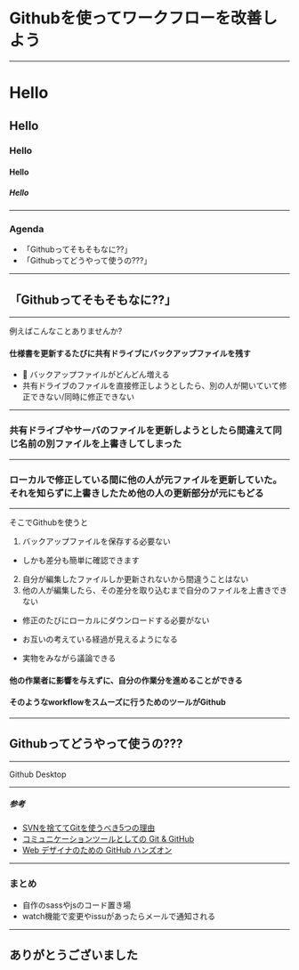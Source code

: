 Githubを使ってワークフローを改善しよう
===

---

# Hello
## Hello
### Hello
#### Hello
##### Hello

---

### Agenda

- 「Githubってそもそもなに??」
- 「Githubってどうやって使うの???」

---

## 「Githubってそもそもなに??」

---

例えばこんなことありませんか?

#### 仕様書を更新するたびに共有ドライブにバックアップファイルを残す

- :cop: バックアップファイルがどんどん増える
- 共有ドライブのファイルを直接修正しようとしたら、別の人が開いていて修正できない/同時に修正できない

---

### 共有ドライブやサーバのファイルを更新しようとしたら間違えて同じ名前の別ファイルを上書きしてしまった

---

### ローカルで修正している間に他の人が元ファイルを更新していた。それを知らずに上書きしたため他の人の更新部分が元にもどる

---

そこでGithubを使うと

1. バックアップファイルを保存する必要ない
  - しかも差分も簡単に確認できます
2. 自分が編集したファイルしか更新されないから間違うことはない
3. 他の人が編集したら、その差分を取り込むまで自分のファイルを上書きできない
  - 修正のたびにローカルにダウンロードする必要がない

- お互いの考えている経過が見えるようになる
- 実物をみながら議論できる

#### 他の作業者に影響を与えずに、自分の作業分を進めることができる

#### そのようなworkflowをスムーズに行うためのツールがGithub

---

## Githubってどうやって使うの???

---

Github Desktop

---

##### 参考

- [SVNを捨ててGitを使うべき5つの理由](https://qiita.com/YusukeHosonuma/items/14c59f3878d640a401a1)
- [コミュニケーションツールとしての Git & GitHub](https://speakerdeck.com/ken_c_lo/komiyunikesiyonturutositefalse-git-and-github)
- [Web デザイナのための GitHub ハンズオン](https://speakerdeck.com/satococoa/web-dezainafalsetamefalse-github-hanzuon)

---

### まとめ


- 自作のsassやjsのコード置き場
- watch機能で変更やissuがあったらメールで通知される


---

## ありがとうございました
